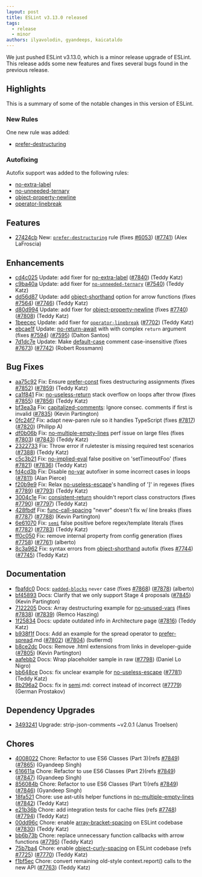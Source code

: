 ```yaml
---
layout: post
title: ESLint v3.13.0 released
tags:
  - release
  - minor
authors: ilyavolodin, gyandeeps, kaicataldo
---
```


We just pushed ESLint v3.13.0, which is a minor release upgrade of ESLint. This release adds some new features and fixes several bugs found in the previous release.

## Highlights

This is a summary of some of the notable changes in this version of ESLint.

### New Rules

One new rule was added:

- [prefer-destructuring](/docs/rules/prefer-destructuring)

### Autofixing

Autofix support was added to the following rules:

- [no-extra-label](/docs/rules/no-extra-label)
- [no-unneeded-ternary](/docs/rules/no-unneeded-ternary)
- [object-property-newline](/docs/rules/object-property-newline)
- [operator-linebreak](/docs/rules/operator-linebreak)


## Features


* [27424cb](https://github.com/eslint/eslint/commit/27424cb) New: [`prefer-destructuring`](/docs/rules/prefer-destructuring) rule (fixes [#6053](https://github.com/eslint/eslint/issues/6053)) ([#7741](https://github.com/eslint/eslint/issues/7741)) (Alex LaFroscia)




## Enhancements


* [cd4c025](https://github.com/eslint/eslint/commit/cd4c025) Update: add fixer for [no-extra-label](/docs/rules/no-extra-label) ([#7840](https://github.com/eslint/eslint/issues/7840)) (Teddy Katz)
* [c9ba40a](https://github.com/eslint/eslint/commit/c9ba40a) Update: add fixer for [`no-unneeded-ternary`](/docs/rules/no-unneeded-ternary) ([#7540](https://github.com/eslint/eslint/issues/7540)) (Teddy Katz)
* [dd56d87](https://github.com/eslint/eslint/commit/dd56d87) Update: add [object-shorthand](/docs/rules/object-shorthand) option for arrow functions (fixes [#7564](https://github.com/eslint/eslint/issues/7564)) ([#7746](https://github.com/eslint/eslint/issues/7746)) (Teddy Katz)
* [d80d994](https://github.com/eslint/eslint/commit/d80d994) Update: add fixer for [object-property-newline](/docs/rules/object-property-newline) (fixes [#7740](https://github.com/eslint/eslint/issues/7740)) ([#7808](https://github.com/eslint/eslint/issues/7808)) (Teddy Katz)
* [1beecec](https://github.com/eslint/eslint/commit/1beecec) Update: add fixer for [`operator-linebreak`](/docs/rules/operator-linebreak) ([#7702](https://github.com/eslint/eslint/issues/7702)) (Teddy Katz)
* [ebcae1f](https://github.com/eslint/eslint/commit/ebcae1f) Update: [no-return-await](/docs/rules/no-return-await) with with complex `return` argument (fixes [#7594](https://github.com/eslint/eslint/issues/7594)) ([#7595](https://github.com/eslint/eslint/issues/7595)) (Dalton Santos)
* [7d1dc7e](https://github.com/eslint/eslint/commit/7d1dc7e) Update: Make [default-case](/docs/rules/default-case) comment case-insensitive (fixes [#7673](https://github.com/eslint/eslint/issues/7673)) ([#7742](https://github.com/eslint/eslint/issues/7742)) (Robert Rossmann)




## Bug Fixes


* [aa75c92](https://github.com/eslint/eslint/commit/aa75c92) Fix: Ensure [prefer-const](/docs/rules/prefer-const) fixes destructuring assignments (fixes [#7852](https://github.com/eslint/eslint/issues/7852)) ([#7859](https://github.com/eslint/eslint/issues/7859)) (Teddy Katz)
* [ca1f841](https://github.com/eslint/eslint/commit/ca1f841) Fix: [no-useless-return](/docs/rules/no-useless-return) stack overflow on loops after throw (fixes [#7855](https://github.com/eslint/eslint/issues/7855)) ([#7856](https://github.com/eslint/eslint/issues/7856)) (Teddy Katz)
* [bf3ea3a](https://github.com/eslint/eslint/commit/bf3ea3a) Fix: [capitalized-comments](/docs/rules/capitalized-comments): Ignore consec. comments if first is invalid ([#7835](https://github.com/eslint/eslint/issues/7835)) (Kevin Partington)
* [0fc24f7](https://github.com/eslint/eslint/commit/0fc24f7) Fix: adapt new-paren rule so it handles TypeScript (fixes [#7817](https://github.com/eslint/eslint/issues/7817)) ([#7820](https://github.com/eslint/eslint/issues/7820)) (Philipp A)
* [df0b06b](https://github.com/eslint/eslint/commit/df0b06b) Fix: [no-multiple-empty-lines](/docs/rules/no-multiple-empty-lines) perf issue on large files (fixes [#7803](https://github.com/eslint/eslint/issues/7803)) ([#7843](https://github.com/eslint/eslint/issues/7843)) (Teddy Katz)
* [2322733](https://github.com/eslint/eslint/commit/2322733) Fix: Throw error if ruletester is missing required test scenarios ([#7388](https://github.com/eslint/eslint/issues/7388)) (Teddy Katz)
* [c5c3b21](https://github.com/eslint/eslint/commit/c5c3b21) Fix: [no-implied-eval](/docs/rules/no-implied-eval) false positive on 'setTimeoutFoo' (fixes [#7821](https://github.com/eslint/eslint/issues/7821)) ([#7836](https://github.com/eslint/eslint/issues/7836)) (Teddy Katz)
* [fd4cd3b](https://github.com/eslint/eslint/commit/fd4cd3b) Fix: Disable [no-var](/docs/rules/no-var) autofixer in some incorrect cases in loops ([#7811](https://github.com/eslint/eslint/issues/7811)) (Alan Pierce)
* [f20b9e9](https://github.com/eslint/eslint/commit/f20b9e9) Fix: Relax [no-useless-escape](/docs/rules/no-useless-escape)'s handling of ']' in regexes (fixes [#7789](https://github.com/eslint/eslint/issues/7789)) ([#7793](https://github.com/eslint/eslint/issues/7793)) (Teddy Katz)
* [3004c1e](https://github.com/eslint/eslint/commit/3004c1e) Fix: [consistent-return](/docs/rules/consistent-return) shouldn't report class constructors (fixes [#7790](https://github.com/eslint/eslint/issues/7790)) ([#7797](https://github.com/eslint/eslint/issues/7797)) (Teddy Katz)
* [428fbdf](https://github.com/eslint/eslint/commit/428fbdf) Fix: [func-call-spacing](/docs/rules/func-call-spacing) "never" doesn't fix w/ line breaks (fixes [#7787](https://github.com/eslint/eslint/issues/7787)) ([#7788](https://github.com/eslint/eslint/issues/7788)) (Kevin Partington)
* [6e61070](https://github.com/eslint/eslint/commit/6e61070) Fix: [`semi`](/docs/rules/semi) false positive before regex/template literals (fixes [#7782](https://github.com/eslint/eslint/issues/7782)) ([#7783](https://github.com/eslint/eslint/issues/7783)) (Teddy Katz)
* [ff0c050](https://github.com/eslint/eslint/commit/ff0c050) Fix: remove internal property from config generation (fixes [#7758](https://github.com/eslint/eslint/issues/7758)) ([#7761](https://github.com/eslint/eslint/issues/7761)) (alberto)
* [8c3a962](https://github.com/eslint/eslint/commit/8c3a962) Fix: syntax errors from [object-shorthand](/docs/rules/object-shorthand) autofix (fixes [#7744](https://github.com/eslint/eslint/issues/7744)) ([#7745](https://github.com/eslint/eslint/issues/7745)) (Teddy Katz)




## Documentation


* [fbafdc0](https://github.com/eslint/eslint/commit/fbafdc0) Docs: [`padded-blocks`](/docs/rules/padded-blocks) `never` case (fixes [#7868](https://github.com/eslint/eslint/issues/7868)) ([#7878](https://github.com/eslint/eslint/issues/7878)) (alberto)
* [bf45893](https://github.com/eslint/eslint/commit/bf45893) Docs: Clarify that we only support Stage 4 proposals ([#7845](https://github.com/eslint/eslint/issues/7845)) (Kevin Partington)
* [7122205](https://github.com/eslint/eslint/commit/7122205) Docs: Array destructuring example for [no-unused-vars](/docs/rules/no-unused-vars) (fixes [#7838](https://github.com/eslint/eslint/issues/7838)) ([#7839](https://github.com/eslint/eslint/issues/7839)) (Remco Haszing)
* [1f25834](https://github.com/eslint/eslint/commit/1f25834) Docs: update outdated info in Architecture page ([#7816](https://github.com/eslint/eslint/issues/7816)) (Teddy Katz)
* [b938f1f](https://github.com/eslint/eslint/commit/b938f1f) Docs: Add an example for the spread operator to [prefer-spread](/docs/rules/prefer-spread).md ([#7802](https://github.com/eslint/eslint/issues/7802)) ([#7804](https://github.com/eslint/eslint/issues/7804)) (butlermd)
* [b8ce2dc](https://github.com/eslint/eslint/commit/b8ce2dc) Docs: Remove .html extensions from links in developer-guide ([#7805](https://github.com/eslint/eslint/issues/7805)) (Kevin Partington)
* [aafebb2](https://github.com/eslint/eslint/commit/aafebb2) Docs: Wrap placeholder sample in raw ([#7798](https://github.com/eslint/eslint/issues/7798)) (Daniel Lo Nigro)
* [bb648ce](https://github.com/eslint/eslint/commit/bb648ce) Docs: fix unclear example for [no-useless-escape](/docs/rules/no-useless-escape) ([#7781](https://github.com/eslint/eslint/issues/7781)) (Teddy Katz)
* [8b296a2](https://github.com/eslint/eslint/commit/8b296a2) Docs: fix in [semi](/docs/rules/semi).md: correct instead of incorrect ([#7779](https://github.com/eslint/eslint/issues/7779)) (German Prostakov)




## Dependency Upgrades


* [3493241](https://github.com/eslint/eslint/commit/3493241) Upgrade: strip-json-comments ~v2.0.1 (Janus Troelsen)






## Chores


* [4008022](https://github.com/eslint/eslint/commit/4008022) Chore: Refactor to use ES6 Classes (Part 3)(refs [#7849](https://github.com/eslint/eslint/issues/7849)) ([#7865](https://github.com/eslint/eslint/issues/7865)) (Gyandeep Singh)
* [616611a](https://github.com/eslint/eslint/commit/616611a) Chore: Refactor to use ES6 Classes (Part 2)(refs [#7849](https://github.com/eslint/eslint/issues/7849)) ([#7847](https://github.com/eslint/eslint/issues/7847)) (Gyandeep Singh)
* [856084b](https://github.com/eslint/eslint/commit/856084b) Chore: Refactor to use ES6 Classes (Part 1)(refs [#7849](https://github.com/eslint/eslint/issues/7849)) ([#7846](https://github.com/eslint/eslint/issues/7846)) (Gyandeep Singh)
* [18fa521](https://github.com/eslint/eslint/commit/18fa521) Chore: use ast-utils helper functions in [no-multiple-empty-lines](/docs/rules/no-multiple-empty-lines) ([#7842](https://github.com/eslint/eslint/issues/7842)) (Teddy Katz)
* [e21b36b](https://github.com/eslint/eslint/commit/e21b36b) Chore: add integration tests for cache files (refs [#7748](https://github.com/eslint/eslint/issues/7748)) ([#7794](https://github.com/eslint/eslint/issues/7794)) (Teddy Katz)
* [00dd96c](https://github.com/eslint/eslint/commit/00dd96c) Chore: enable [array-bracket-spacing](/docs/rules/array-bracket-spacing) on ESLint codebase ([#7830](https://github.com/eslint/eslint/issues/7830)) (Teddy Katz)
* [bb6b73b](https://github.com/eslint/eslint/commit/bb6b73b) Chore: replace unnecessary function callbacks with arrow functions ([#7795](https://github.com/eslint/eslint/issues/7795)) (Teddy Katz)
* [75b7ba4](https://github.com/eslint/eslint/commit/75b7ba4) Chore: enable [object-curly-spacing](/docs/rules/object-curly-spacing) on ESLint codebase (refs [#7725](https://github.com/eslint/eslint/issues/7725)) ([#7770](https://github.com/eslint/eslint/issues/7770)) (Teddy Katz)
* [f1bf5ec](https://github.com/eslint/eslint/commit/f1bf5ec) Chore: convert remaining old-style context.report() calls to the new API ([#7763](https://github.com/eslint/eslint/issues/7763)) (Teddy Katz)
